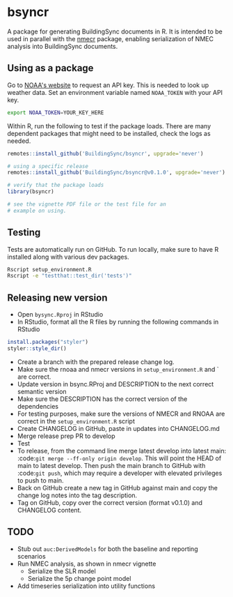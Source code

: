# bsyncr

A package for generating BuildingSync documents in R. It is intended to be used in parallel with the [nmecr](https://github.com/kW-Labs/nmecr) package, enabling serialization of NMEC analysis into BuildingSync documents.

## Using as a package

Go to [NOAA's website](https://www.ncdc.noaa.gov/cdo-web/token) to request an API key. This is needed to look up weather data. Set an environment variable named `NOAA_TOKEN` with your API key.

```bash
export NOAA_TOKEN=YOUR_KEY_HERE
```

Within R, run the following to test if the package loads. There are many dependent packages that might need to be installed, check the logs as needed.

```r
remotes::install_github('BuildingSync/bsyncr', upgrade='never')

# using a specific release
remotes::install_github('BuildingSync/bsyncr@v0.1.0', upgrade='never')

# verify that the package loads
library(bsyncr)

# see the vignette PDF file or the test file for an
# example on using.
```

## Testing

Tests are automatically run on GitHub. To run locally, make sure to have R installed along with various dev packages.

```bash
Rscript setup_environment.R
Rscript -e "testthat::test_dir('tests')"
```

## Releasing new version

- Open `bysync.Rproj` in RStudio
- In RStudio, format all the R files by running the following commands in RStudio

```R
install.packages("styler")
styler::style_dir()
```

- Create a branch with the prepared release change log.
- Make sure the rnoaa and nmecr versions in `setup_environment.R` and ` are correct.
- Update version in bsync.RProj and DESCRIPTION to the next correct semantic version
- Make sure the DESCRIPTION has the correct version of the dependencies
- For testing purposes, make sure the versions of NMECR and RNOAA are correct in the `setup_environment.R` script
- Create CHANGELOG in GitHub, paste in updates into CHANGELOG.md
- Merge release prep PR to develop
- Test
- To release, from the command line merge latest develop into latest main: :code:`git merge --ff-only origin develop`. This will point the HEAD of main to latest develop. Then push the main branch to GitHub with :code:`git push`, which may require a developer with elevated privileges to push to main.
- Back on GitHub create a new tag in GitHub against main and copy the change log notes into the tag description.
- Tag on GitHub, copy over the correct version (format v0.1.0) and CHANGELOG content.

## TODO

- Stub out `auc:DerivedModels` for both the baseline and reporting scenarios
- Run NMEC analysis, as shown in nmecr vignette
  - Serialize the SLR model
  - Serialize the 5p change point model
- Add timeseries serialization into utility functions
